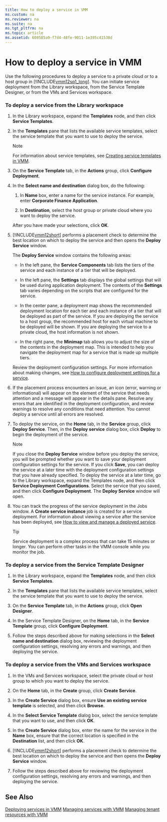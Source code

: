 ```yaml
---
title: How to deploy a service in VMM
ms.custom: na
ms.reviewer: na
ms.suite: na
ms.tgt_pltfrm: na
ms.topic: article
ms.assetid: 609585a9-f7d4-48fe-9011-1e395c41538d
---
```

# How to deploy a service in VMM
Use the following procedures to deploy a service to a private cloud or to a host group in [!INCLUDE[vmm12sp1_long](Token/vmm12sp1_long_md.md)]. You can initiate service deployment from the Library workspace, from the Service Template Designer, or from the VMs and Services workspace.

### To deploy a service from the Library workspace

1.  In the Library workspace, expand the **Templates** node, and then click **Service Templates**.

2.  In the **Templates** pane that lists the available service templates, select the service template that you want to use to deploy the service.

    > [!NOTE]
    > For information about service templates, see [Creating service templates in VMM](Creating-service-templates-in-VMM.md).

3.  On the **Service Template** tab, in the **Actions** group, click **Configure Deployment**.

4.  In the **Select name and destination** dialog box, do the following:

    1.  In **Name** box, enter a name for the service instance. For example, enter **Corporate Finance Application**.

    2.  In **Destination**, select the host group or private cloud where you want to deploy the service.

    After you have made your selections, click **OK**.

5.  [!INCLUDE[vmm12short](Token/vmm12short_md.md)] performs a placement check to determine the best location on which to deploy the service and then opens the **Deploy Service** window.

    The **Deploy Service** window contains the following areas:

    -   In the left pane, the **Service Components** tab lists the tiers of the service and each instance of a tier that will be deployed.

    -   In the left pane, the **Settings** tab displays the global settings that will be used during application deployment. The contents of the **Settings** tab varies depending on the scripts that are configured for the service.

    -   In the center pane, a deployment map shows the recommended deployment location for each tier and each instance of a tier that will be deployed as part of the service. If you are deploying the service to a host group, the recommended host for each virtual machine to be deployed will be shown. If you are deploying the service to a private cloud, the host information is not shown.

    -   In the right pane, the **Minimap** tab allows you to adjust the size of the contents in the deployment map. This is intended to help you navigate the deployment map for a service that is made up multiple tiers.

    Review the deployment configuration settings. For more information about making changes, see [How to configure deployment settings for a service](How-to-configure-deployment-settings-for-a-service.md).

6.  If the placement process encounters an issue, an icon \(error, warning or informational\) will appear on the element of the service that needs attention and a message will appear in the details pane. Resolve any errors that are identified in the deployment configuration, and review warnings to resolve any conditions that need attention. You cannot deploy a service until all errors are resolved.

7.  To deploy the service, on the **Home** tab, in the **Service** group, click **Deploy Service**. Then, in the **Deploy service** dialog box, click **Deploy** to begin the deployment of the service.

    > [!NOTE]
    > If you close the **Deploy Service** window before you deploy the service, you will be prompted whether you want to save your deployment configuration settings for the service. If you click **Save**, you can deploy the service at a later time with the deployment configuration settings that you have already specified. To deploy the service at a later time, go to the Library workspace, expand the Templates node, and then click **Service Deployment Configurations**. Select the service that you saved, and then click **Configure Deployment**. The **Deploy Service** window will open.

8.  You can track the progress of the service deployment in the Jobs window.  A **Create service instance** job is created for a service deployment. For information about viewing a service after the service has been deployed, see [How to view and manage a deployed service](How-to-view-and-manage-a-deployed-service.md).

    > [!TIP]
    > Service deployment is a complex process that can take 15 minutes or longer. You can perform other tasks in the VMM console while you monitor the job.

### To deploy a service from the Service Template Designer

1.  In the Library workspace, expand the **Templates** node, and then click **Service Templates**.

2.  In the **Templates** pane that lists the available service templates, select the service template that you want to use to deploy the service.

3.  On the **Service Template** tab, in the **Actions** group, click **Open Designer**.

4.  In the Service Template Designer, on the **Home** tab, in the **Service Template** group, click **Configure Deployment**.

5.  Follow the steps described above for making selections in the **Select name and destination** dialog box, reviewing the deployment configuration settings, resolving any errors and warnings, and then deploying the service.

### To deploy a service from the VMs and Services workspace

1.  In the VMs and Services workspace, select the private cloud or host group to which you want to deploy the service.

2.  On the **Home** tab, in the **Create** group, click **Create Service**.

3.  In the **Create Service** dialog box, ensure **Use an existing service template** is selected, and then click **Browse**.

4.  In the **Select Service Template** dialog box, select the service template that you want to use, and then click **OK**.

5.  In the **Create Service** dialog box, enter the name for the service in the **Name** box, ensure that the correct location is specified in the **Destination** list, and then click **OK**.

6.  [!INCLUDE[vmm12short](Token/vmm12short_md.md)] performs a placement check to determine the best location on which to deploy the service and then opens the **Deploy Service** window.

7.  Follow the steps described above for reviewing the deployment configuration settings, resolving any errors and warnings, and then deploying the service.

## See Also
[Deploying services in VMM](Deploying-services-in-VMM.md)
[Managing services with VMM](Managing-services-with-VMM.md)
[Managing tenant resources with VMM](Managing-tenant-resources-with-VMM.md)


